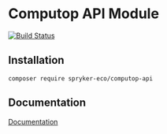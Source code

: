 # Computop API Module

[![Build Status](https://travis-ci.org/spryker-eco/computop-api.svg?branch=master)](https://travis-ci.org/spryker-eco/computop-api)

## Installation

```
composer require spryker-eco/computop-api
```

## Documentation

[Documentation](https://academy.spryker.com/developing_with_spryker/industry_partner_integration/partner_integration.html)
